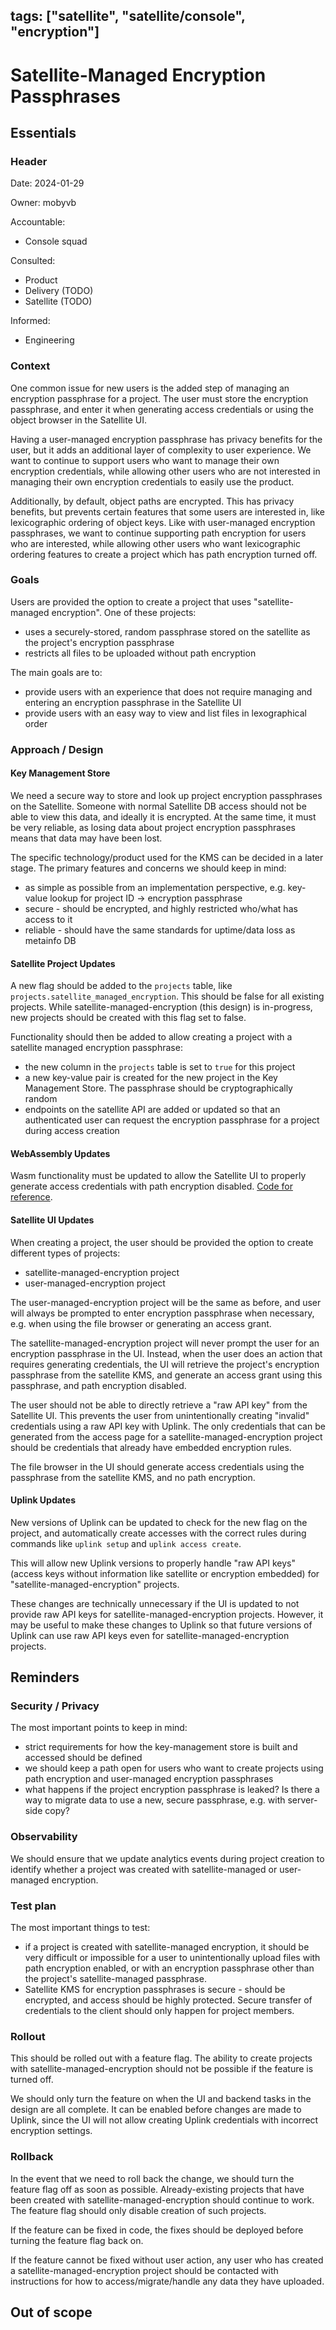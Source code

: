 tags: ["satellite", "satellite/console", "encryption"]
---

# Satellite-Managed Encryption Passphrases

## Essentials

### Header

Date: 2024-01-29

Owner: mobyvb

Accountable:
- Console squad

Consulted:
- Product
- Delivery (TODO)
- Satellite (TODO)

Informed:
- Engineering

### Context

One common issue for new users is the added step of managing an encryption passphrase for a project. The user must store the encryption passphrase, and enter it when generating access credentials or using the object browser in the Satellite UI.

Having a user-managed encryption passphrase has privacy benefits for the user, but it adds an additional layer of complexity to user experience. We want to continue to support users who want to manage their own encryption credentials, while allowing other users who are not interested in managing their own encryption credentials to easily use the product. 

Additionally, by default, object paths are encrypted. This has privacy benefits, but prevents certain features that some users are interested in, like lexicographic ordering of object keys. Like with user-managed encryption passphrases, we want to continue supporting path encryption for users who are interested, while allowing other users who want lexicographic ordering features to create a project which has path encryption turned off.

### Goals

Users are provided the option to create a project that uses "satellite-managed encryption". One of these projects:
* uses a securely-stored, random passphrase stored on the satellite as the project's encryption passphrase
* restricts all files to be uploaded without path encryption

The main goals are to:
* provide users with an experience that does not require managing and entering an encryption passphrase in the Satellite UI
* provide users with an easy way to view and list files in lexographical order

### Approach / Design

#### Key Management Store

We need a secure way to store and look up project encryption passphrases on the Satellite. Someone with normal Satellite DB access should not be able to view this data, and ideally it is encrypted. At the same time, it must be very reliable, as losing data about project encryption passphrases means that data may have been lost.

The specific technology/product used for the KMS can be decided in a later stage. The primary features and concerns we should keep in mind:
* as simple as possible from an implementation perspective, e.g. key-value lookup for project ID -> encryption passphrase
* secure - should be encrypted, and highly restricted who/what has access to it
* reliable - should have the same standards for uptime/data loss as metainfo DB

#### Satellite Project Updates

A new flag should be added to the `projects` table, like `projects.satellite_managed_encryption`. This should be false for all existing projects. While satellite-managed-encryption (this design) is in-progress, new projects should be created with this flag set to false.

Functionality should then be added to allow creating a project with a satellite managed encryption passphrase:
* the new column in the `projects` table is set to `true` for this project
* a new key-value pair is created for the new project in the Key Management Store. The passphrase should be cryptographically random
* endpoints on the satellite API are added or updated so that an authenticated user can request the encryption passphrase for a project during access creation

#### WebAssembly Updates

Wasm functionality must be updated to allow the Satellite UI to properly generate access credentials with path encryption disabled. [Code for reference](https://github.com/storj/storj/blob/a62929fd5757a40eda5d0b044ad2cefc14708410/satellite/console/consolewasm/access.go#L22-L29).

#### Satellite UI Updates

When creating a project, the user should be provided the option to create different types of projects:

* satellite-managed-encryption project
* user-managed-encryption project

The user-managed-encryption project will be the same as before, and user will always be prompted to enter encryption passphrase when necessary, e.g. when using the file browser or generating an access grant.

The satellite-managed-encryption project will never prompt the user for an encryption passphrase in the UI. Instead, when the user does an action that requires generating credentials, the UI will retrieve the project's encryption passphrase from the satellite KMS, and generate an access grant using this passphrase, and path encryption disabled.

The user should not be able to directly retrieve a "raw API key" from the Satellite UI. This prevents the user from unintentionally creating "invalid" credentials using a raw API key with Uplink. The only credentials that can be generated from the access page for a satellite-managed-encryption project should be credentials that already have embedded encryption rules.

The file browser in the UI should generate access credentials using the passphrase from the satellite KMS, and no path encryption.

#### Uplink Updates

New versions of Uplink can be updated to check for the new flag on the project, and automatically create accesses with the correct rules during commands like `uplink setup` and `uplink access create`.

This will allow new Uplink versions to properly handle "raw API keys" (access keys without information like satellite or encryption embedded) for "satellite-managed-encryption" projects.

These changes are technically unnecessary if the UI is updated to not provide raw API keys for satellite-managed-encryption projects. However, it may be useful to make these changes to Uplink so that future versions of Uplink can use raw API keys even for satellite-managed-encryption projects.

## Reminders

### Security / Privacy

The most important points to keep in mind:
* strict requirements for how the key-management store is built and accessed should be defined
* we should keep a path open for users who want to create projects using path encryption and user-managed encryption passphrases
* what happens if the project encryption passphrase is leaked? Is there a way to migrate data to use a new, secure passphrase, e.g. with server-side copy?

### Observability

We should ensure that we update analytics events during project creation to identify whether a project was created with satellite-managed or user-managed encryption.

### Test plan

The most important things to test:
* if a project is created with satellite-managed encryption, it should be very difficult or impossible for a user to unintentionally upload files with path encryption enabled, or with an encryption passphrase other than the project's satellite-managed passphrase.
* Satellite KMS for encryption passphrases is secure - should be encrypted, and access should be highly protected. Secure transfer of credentials to the client should only happen for project members.

### Rollout

This should be rolled out with a feature flag. The ability to create projects with satellite-managed-encryption should not be possible if the feature is turned off.

We should only turn the feature on when the UI and backend tasks in the design are all complete. It can be enabled before changes are made to Uplink, since the UI will not allow creating Uplink credentials with incorrect encryption settings.

### Rollback

In the event that we need to roll back the change, we should turn the feature flag off as soon as possible. Already-existing projects that have been created with satellite-managed-encryption should continue to work. The feature flag should only disable creation of such projects.

If the feature can be fixed in code, the fixes should be deployed before turning the feature flag back on.

If the feature cannot be fixed without user action, any user who has created a satellite-managed-encryption project should be contacted with instructions for how to access/migrate/handle any data they have uploaded.

## Out of scope

